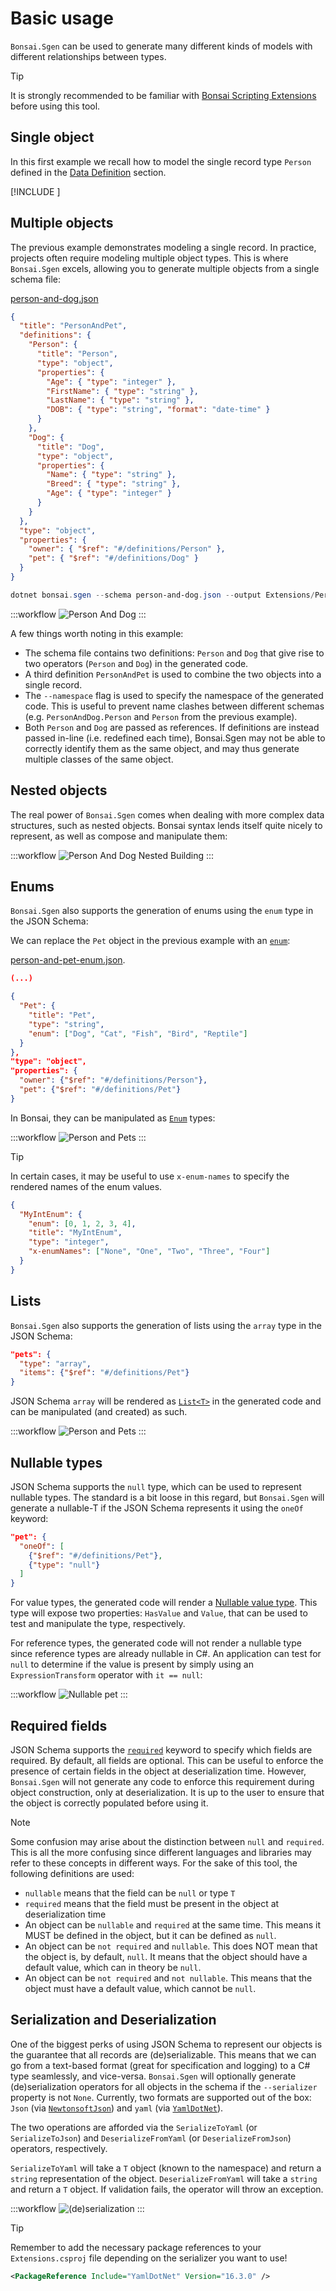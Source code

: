 # Basic usage

`Bonsai.Sgen` can be used to generate many different kinds of models with different relationships between types.

> [!TIP]
> It is strongly recommended to be familiar with [Bonsai Scripting Extensions](https://bonsai-rx.org/docs/articles/scripting-extensions.html) before using this tool.


## Single object

In this first example we recall how to model the single record type `Person` defined in the [Data Definition](data-definition.md) section.

[!INCLUDE [](example-person.md)]

## Multiple objects

The previous example demonstrates modeling a single record. In practice, projects often require modeling multiple object types. This is where `Bonsai.Sgen` excels, allowing you to generate multiple objects from a single schema file:

[person-and-dog.json](~/workflows/person-and-dog.json)

```json
{
  "title": "PersonAndPet",
  "definitions": {
    "Person": {
      "title": "Person",
      "type": "object",
      "properties": {
        "Age": { "type": "integer" },
        "FirstName": { "type": "string" },
        "LastName": { "type": "string" },
        "DOB": { "type": "string", "format": "date-time" }
      }
    },
    "Dog": {
      "title": "Dog",
      "type": "object",
      "properties": {
        "Name": { "type": "string" },
        "Breed": { "type": "string" },
        "Age": { "type": "integer" }
      }
    }
  },
  "type": "object",
  "properties": {
    "owner": { "$ref": "#/definitions/Person" },
    "pet": { "$ref": "#/definitions/Dog" }
  }
}
```

```powershell
dotnet bonsai.sgen --schema person-and-dog.json --output Extensions/PersonAndDogSgen.cs --namespace PersonAndDog
```

:::workflow
![Person And Dog](~/workflows/person-and-dog.bonsai)
:::

A few things worth noting in this example:

- The schema file contains two definitions: `Person` and `Dog` that give rise to two operators (`Person` and `Dog`) in the generated code.
- A third definition `PersonAndPet` is used to combine the two objects into a single record.
- The `--namespace` flag is used to specify the namespace of the generated code. This is useful to prevent name clashes between different schemas (e.g. `PersonAndDog.Person` and `Person` from the previous example).
- Both `Person` and `Dog` are passed as references. If definitions are instead passed in-line (i.e. redefined each time), Bonsai.Sgen may not be able to correctly identify them as the same object, and may thus generate multiple classes of the same object.

## Nested objects

The real power of `Bonsai.Sgen` comes when dealing with more complex data structures, such as nested objects. Bonsai syntax lends itself quite nicely to represent, as well as compose and manipulate them:

:::workflow
![Person And Dog Nested Building](~/workflows/person-and-dog-nested-building.bonsai)
:::

## Enums

`Bonsai.Sgen` also supports the generation of enums using the `enum` type in the JSON Schema:

We can replace the `Pet` object in the previous example with an [`enum`](https://json-schema.org/understanding-json-schema/reference/enum):

[person-and-pet-enum.json](~/workflows/person-and-pet-enum.json).

```json
(...)

{
  "Pet": {
    "title": "Pet",
    "type": "string",
    "enum": ["Dog", "Cat", "Fish", "Bird", "Reptile"]
  }
},
"type": "object",
"properties": {
  "owner": {"$ref": "#/definitions/Person"},
  "pet": {"$ref": "#/definitions/Pet"}
}
```

In Bonsai, they can be manipulated as [`Enum`](https://learn.microsoft.com/en-us/dotnet/api/system.enum?view=net-9.0) types:

:::workflow
![Person and Pets](~/workflows/person-and-pet-enum.bonsai)
:::

> [!TIP]
> In certain cases, it may be useful to use `x-enum-names` to specify the rendered names of the enum values.
>
> ```json
> {
>   "MyIntEnum": {
>     "enum": [0, 1, 2, 3, 4],
>     "title": "MyIntEnum",
>     "type": "integer",
>     "x-enumNames": ["None", "One", "Two", "Three", "Four"]
>   }
> }
> ```

## Lists

`Bonsai.Sgen` also supports the generation of lists using the `array` type in the JSON Schema:

```json
"pets": {
  "type": "array",
  "items": {"$ref": "#/definitions/Pet"}
}
```

JSON Schema `array` will be rendered as [`List<T>`](https://learn.microsoft.com/en-us/dotnet/api/system.collections.generic.list-1?view=net-9.0) in the generated code and can be manipulated (and created) as such.

:::workflow
![Person and Pets](~/workflows/person-and-pets-enum.bonsai)
:::

## Nullable types

JSON Schema supports the `null` type, which can be used to represent nullable types. The standard is a bit loose in this regard, but `Bonsai.Sgen` will generate a nullable-T if the JSON Schema represents it using the `oneOf` keyword:

```json
"pet": {
  "oneOf": [
    {"$ref": "#/definitions/Pet"},
    {"type": "null"}
  ]
}
```

For value types, the generated code will render a [Nullable value type](https://learn.microsoft.com/en-us/dotnet/csharp/language-reference/builtin-types/nullable-value-types). This type will expose two properties: `HasValue` and `Value`, that can be used to test and manipulate the type, respectively.

For reference types, the generated code will not render a nullable type since reference types are already nullable in C#. An application can test for `null` to determine if the value is present by simply using an `ExpressionTransform` operator with `it == null`:

:::workflow
![Nullable pet](~/workflows/person-and-pet-enum-nullable.bonsai)
:::

## Required fields

JSON Schema supports the [`required`](https://json-schema.org/learn/getting-started-step-by-step#define-required-properties) keyword to specify which fields are required. By default, all fields are optional. This can be useful to enforce the presence of certain fields in the object at deserialization time. However, `Bonsai.Sgen` will not generate any code to enforce this requirement during object construction, only at deserialization. It is up to the user to ensure that the object is correctly populated before using it.

> [!Note]
> Some confusion may arise about the distinction between `null` and `required`. This is all the more confusing since different languages and libraries may refer to these concepts in different ways. For the sake of this tool, the following definitions are used:
>
> - `nullable` means that the field can be `null` or type `T`
> - `required` means that the field must be present in the object at deserialization time
> - An object can be `nullable` and `required` at the same time. This means it MUST be defined in the object, but it can be defined as `null`.
> - An object can be `not required` and `nullable`. This does NOT mean that the object is, by default, `null`. It means that the object should have a default value, which can in theory be `null`.
> - An object can be `not required` and `not nullable`. This means that the object must have a default value, which cannot be `null`.

## Serialization and Deserialization

One of the biggest perks of using JSON Schema to represent our objects is the guarantee that all records are (de)serializable. This means that we can go from a text-based format (great for specification and logging) to a C# type seamlessly, and vice-versa. `Bonsai.Sgen` will optionally generate (de)serialization operators for all objects in the schema if the `--serializer` property is not `None`. Currently, two formats are supported out of the box: `Json` (via [`NewtonsoftJson`](https://github.com/JamesNK/Newtonsoft.Json)) and `yaml` (via [`YamlDotNet`](https://github.com/aaubry/YamlDotNet)).

The two operations are afforded via the `SerializeToYaml` (or `SerializeToJson`) and `DeserializeFromYaml` (or `DeserializeFromJson`) operators, respectively.

`SerializeToYaml` will take a `T` object (known to the namespace) and return a `string` representation of the object.
`DeserializeFromYaml` will take a `string` and return a `T` object. If validation fails, the operator will throw an exception.

:::workflow
![(de)serialization](~/workflows/serialization-example.bonsai)
:::

> [!Tip]
> Remember to add the necessary package references to your `Extensions.csproj` file depending on the serializer you want to use!
> ```xml
> <PackageReference Include="YamlDotNet" Version="16.3.0" />
> ```